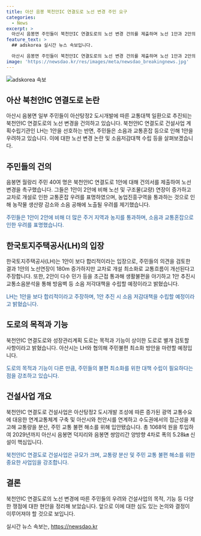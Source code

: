 ```yaml
---
title: 아산 음봉 북천안IC 연결도로 노선 변경 주민 요구
categories:
  - News
excerpt: >
  아산시 음봉면 주민들이 북천안IC 연결도로의 노선 변경 건의를 제출하며 노선 1안과 2안의 차이에 대해 우려를 피력했다. 주민들은 1안이 2안에 비해 소음 공해와 교통혼잡 우려를 제기하고, LH는 1안을 선호하며 숙고된 방음벽 등 소음저감대책을 수립할 예정이라 밝혔다. 아산시는 LH와 협의해 주민 불편 최소화 방안을 모색 중이며, 북천안IC 연결도로 건설사업은 아산탕정2 도시개발에 따른 교통대책으로 기획됐다.
feature_text: >
  ## adskorea 실시간 뉴스 속보입니다.

  아산시 음봉면 주민들이 북천안IC 연결도로의 노선 변경 건의를 제출하며 노선 1안과 2안의 차이에 대해 우려를 피력했다. 주민들은 1안이 2안에 비해 소음 공해와 교통혼잡 우려를 제기하고, LH는 1안을 선호하며 숙고된 방음벽 등 소음저감대책을 수립할 예정이라 밝혔다. 아산시는 LH와 협의해 주민 불편 최소화 방안을 모색 중이며, 북천안IC 연결도로 건설사업은 아산탕정2 도시개발에 따른 교통대책으로 기획됐다.
image: 'https://newsdao.kr/res/images/meta/newsdao_breakingnews.jpg'
---
```


<p><img src="https://newsdao.kr/res/images/meta/newsdao_breakingnews.jpg" alt="adskorea 속보" /></p>

<h2>아산 북천안IC 연결도로 논란</h2>

<p data-ke-size="size16">아산시 음봉면 일부 주민들이 아산탕정2 도시개발에 따른 교통대책 일환으로 추진되는 북천안IC 연결도로의 노선 변경을 건의하고 있습니다. 북천안IC 연결도로 건설사업 계획수립기관인 LH는 1안을 선호하는 반면, 주민들은 소음과 교통혼잡 등으로 인해 1안을 우려하고 있습니다. 이에 대한 노선 변경 논란 및 소음저감대책 수립 등을 살펴보겠습니다.</p>

<h2 data-ke-size="size26">주민들의 건의</h2>

<p>음봉면 월랑리 주민 40여 명은 북천안IC 연결도로 1안에 대해 건의서를 제출하여 노선 변경을 촉구했습니다. 그들은 1안이 2안에 비해 노선 및 구조물(교량) 연장이 증가하고 교차로 개설로 인한 교통혼잡 우려를 표명하였으며, 농업진흥구역을 통과하는 것으로 인해 농작물 생산량 감소와 소음 공해에 노출될 우려를 제기했습니다.</p>

<p><span style="color: #1a5490;">주민들은 1안이 2안에 비해 더 많은 주거 지역과 농지를 통과하며, 소음과 교통혼잡으로 인한 우려를 표명했습니다.</span></p>

<h2 data-ke-size="size26">한국토지주택공사(LH)의 입장</h2>

<p>한국토지주택공사(LH)는 1안이 보다 합리적이라는 입장으로, 주민들의 의견을 검토한 결과 1안의 노선연장이 180m 증가하지만 교차로 개설 최소화로 교통흐름이 개선된다고 주장합니다. 또한, 2안이 다수 민가 등을 초근접 통과해 생활불편을 야기하고 1안 추진시 교통소음분석을 통해 방음벽 등 소음 저각대책을 수립할 예정이라고 밝혔습니다.</p>

<p><span style="color: #1a5490;">LH는 1안을 보다 합리적이라고 주장하며, 1안 추진 시 소음 저감대책을 수립할 예정이라고 밝혔습니다.</span></p>

<h2 data-ke-size="size26">도로의 목적과 기능</h2>

<p>북천안IC 연결도로와 성장관리계획 도로는 목적과 기능이 상이한 도로로 별개 검토할 사항이라고 밝혔습니다. 아산시는 LH와 협의해 주민불편 최소화 방안을 마련할 예정입니다.</p>

<p><span style="color: #1a5490;">도로의 목적과 기능이 다른 만큼, 주민들의 불편 최소화를 위한 대책 수립이 필요하다는 점을 강조하고 있습니다.</span></p>

<h2 data-ke-size="size26">건설사업 개요</h2>

<p>북천안IC 연결도로 건설사업은 아산탕정2 도시개발 조성에 따른 증가된 광역 교통수요에 대응한 연계교통체계 구축 및 아산시와 천안시를 연계하고 수도권에서의 접근성을 제고해 교통량을 분산, 주민 교통 불편 해소를 위해 입안됐습니다. 총 1068억 원을 투입하여 2029년까지 아산시 음봉면 덕지리와 음봉면 쌍암리간 양방향 4차로 폭의 5.28㎞ 신설이 핵심입니다.</p>

<p><span style="color: #1a5490;">북천안IC 연결도로 건설사업은 규모가 크며, 교통량 분산 및 주민 교통 불편 해소를 위한 중요한 사업임을 강조합니다.</span></p>

<h2 data-ke-size="size26">결론</h2>

<p>북천안IC 연결도로의 노선 변경에 따른 주민들의 우려와 건설사업의 목적, 기능 등 다양한 쟁점에 대한 현안을 정리해 보았습니다. 앞으로 이에 대한 심도 있는 논의와 결정이 이루어져야 할 것으로 보입니다.</p>
실시간 뉴스 속보는, <a href="https://newsdao.kr" rel="dofollow">https://newsdao.kr</a>


